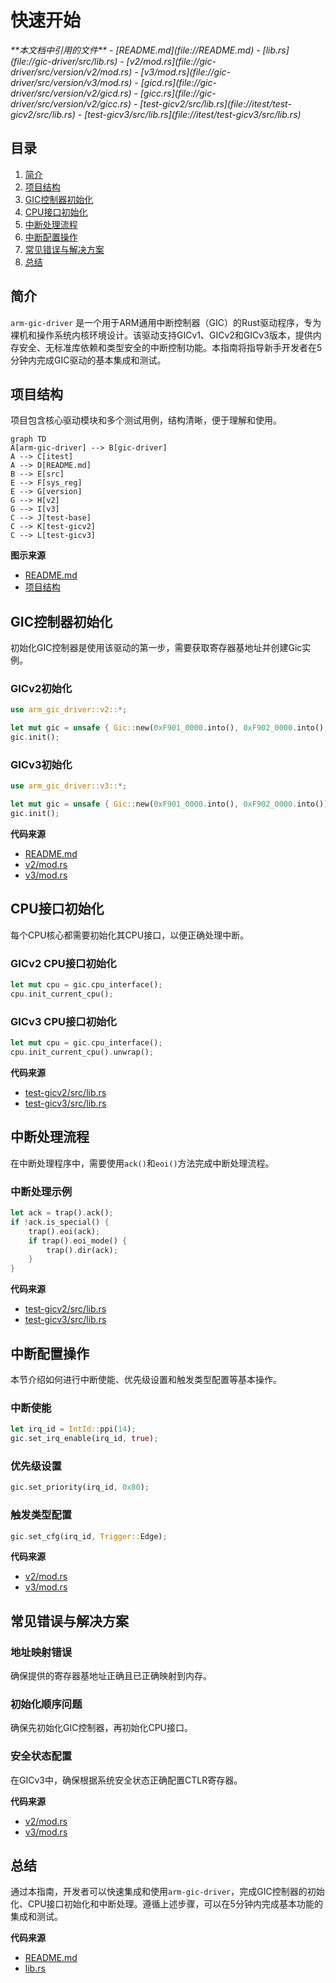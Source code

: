 # 快速开始

<cite>
**本文档中引用的文件**  
- [README.md](file://README.md)
- [lib.rs](file://gic-driver/src/lib.rs)
- [v2/mod.rs](file://gic-driver/src/version/v2/mod.rs)
- [v3/mod.rs](file://gic-driver/src/version/v3/mod.rs)
- [gicd.rs](file://gic-driver/src/version/v2/gicd.rs)
- [gicc.rs](file://gic-driver/src/version/v2/gicc.rs)
- [test-gicv2/src/lib.rs](file://itest/test-gicv2/src/lib.rs)
- [test-gicv3/src/lib.rs](file://itest/test-gicv3/src/lib.rs)
</cite>

## 目录
1. [简介](#简介)
2. [项目结构](#项目结构)
3. [GIC控制器初始化](#gic控制器初始化)
4. [CPU接口初始化](#cpu接口初始化)
5. [中断处理流程](#中断处理流程)
6. [中断配置操作](#中断配置操作)
7. [常见错误与解决方案](#常见错误与解决方案)
8. [总结](#总结)

## 简介
`arm-gic-driver` 是一个用于ARM通用中断控制器（GIC）的Rust驱动程序，专为裸机和操作系统内核环境设计。该驱动支持GICv1、GICv2和GICv3版本，提供内存安全、无标准库依赖和类型安全的中断控制功能。本指南将指导新手开发者在5分钟内完成GIC驱动的基本集成和测试。

## 项目结构
项目包含核心驱动模块和多个测试用例，结构清晰，便于理解和使用。

```mermaid
graph TD
A[arm-gic-driver] --> B[gic-driver]
A --> C[itest]
A --> D[README.md]
B --> E[src]
E --> F[sys_reg]
E --> G[version]
G --> H[v2]
G --> I[v3]
C --> J[test-base]
C --> K[test-gicv2]
C --> L[test-gicv3]
```

**图示来源**  
- [README.md](file://README.md)
- [项目结构](file://)

## GIC控制器初始化
初始化GIC控制器是使用该驱动的第一步，需要获取寄存器基地址并创建Gic实例。

### GICv2初始化
```rust
use arm_gic_driver::v2::*;

let mut gic = unsafe { Gic::new(0xF901_0000.into(), 0xF902_0000.into(), None) };
gic.init();
```

### GICv3初始化
```rust
use arm_gic_driver::v3::*;

let mut gic = unsafe { Gic::new(0xF901_0000.into(), 0xF902_0000.into()) };
gic.init();
```

**代码来源**  
- [README.md](file://README.md#L1-L100)
- [v2/mod.rs](file://gic-driver/src/version/v2/mod.rs#L1-L799)
- [v3/mod.rs](file://gic-driver/src/version/v3/mod.rs#L1-L1151)

## CPU接口初始化
每个CPU核心都需要初始化其CPU接口，以便正确处理中断。

### GICv2 CPU接口初始化
```rust
let mut cpu = gic.cpu_interface();
cpu.init_current_cpu();
```

### GICv3 CPU接口初始化
```rust
let mut cpu = gic.cpu_interface();
cpu.init_current_cpu().unwrap();
```

**代码来源**  
- [test-gicv2/src/lib.rs](file://itest/test-gicv2/src/lib.rs#L1-L155)
- [test-gicv3/src/lib.rs](file://itest/test-gicv3/src/lib.rs#L1-L129)

## 中断处理流程
在中断处理程序中，需要使用`ack()`和`eoi()`方法完成中断处理流程。

### 中断处理示例
```rust
let ack = trap().ack();
if !ack.is_special() {
    trap().eoi(ack);
    if trap().eoi_mode() {
        trap().dir(ack);
    }
}
```

**代码来源**  
- [test-gicv2/src/lib.rs](file://itest/test-gicv2/src/lib.rs#L1-L155)
- [test-gicv3/src/lib.rs](file://itest/test-gicv3/src/lib.rs#L1-L129)

## 中断配置操作
本节介绍如何进行中断使能、优先级设置和触发类型配置等基本操作。

### 中断使能
```rust
let irq_id = IntId::ppi(14);
gic.set_irq_enable(irq_id, true);
```

### 优先级设置
```rust
gic.set_priority(irq_id, 0x80);
```

### 触发类型配置
```rust
gic.set_cfg(irq_id, Trigger::Edge);
```

**代码来源**  
- [v2/mod.rs](file://gic-driver/src/version/v2/mod.rs#L1-L799)
- [v3/mod.rs](file://gic-driver/src/version/v3/mod.rs#L1-L1151)

## 常见错误与解决方案
### 地址映射错误
确保提供的寄存器基地址正确且已正确映射到内存。

### 初始化顺序问题
确保先初始化GIC控制器，再初始化CPU接口。

### 安全状态配置
在GICv3中，确保根据系统安全状态正确配置CTLR寄存器。

**代码来源**  
- [v2/mod.rs](file://gic-driver/src/version/v2/mod.rs#L1-L799)
- [v3/mod.rs](file://gic-driver/src/version/v3/mod.rs#L1-L1151)

## 总结
通过本指南，开发者可以快速集成和使用`arm-gic-driver`，完成GIC控制器的初始化、CPU接口初始化和中断处理。遵循上述步骤，可以在5分钟内完成基本功能的集成和测试。

**代码来源**  
- [README.md](file://README.md#L1-L100)
- [lib.rs](file://gic-driver/src/lib.rs#L1-L113)